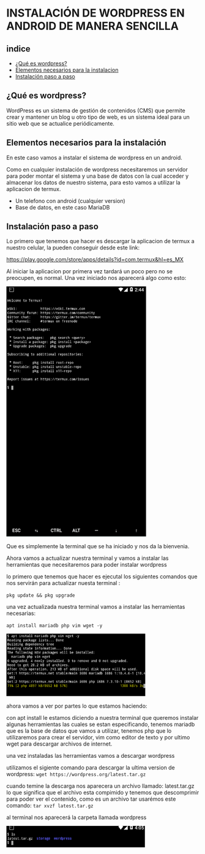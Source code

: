 # INSTALACIÓN DE WORDPRESS EN ANDROID DE MANERA SENCILLA 

## indice 

* [¿Qué es wordpress?](#¿Qué-es-wordpress?)
* [Elementos necesarios para la instalacion](#Elementos-necesarios-para-la-instalacion)
* [Instalación paso a paso](#Instalación-paso-a-paso)

## ¿Qué es wordpress? 

WordPress es un sistema de gestión de contenidos (CMS) que permite crear y mantener un blog u otro tipo de web, es un sistema ideal para un sitio web que se actualice periódicamente. 

## Elementos necesarios para la instalación

En este caso vamos a instalar el sistema de wordpress en un android.

Como en cualquier instalación de wordpress necesitaremos un servidor para poder montar el sistema y una base de datos con la cual acceder y almacenar los datos de nuestro sistema, para esto vamos a utilizar la aplicacion de termux.

* Un telefono con android (cualquier version)
* Base de datos, en este caso MariaDB


## Instalación paso a paso

Lo primero que tenemos que hacer es descargar la aplicacion de termux a nuestro celular, la pueden conseguir desde este link:

https://play.google.com/store/apps/details?id=com.termux&hl=es_MX

Al iniciar la aplicacion por primera vez tardará un poco pero no se preocupen, es normal.
Una vez iniciado nos aparecerá algo como esto:

![](1.png)

Que es simplemente la terminal que se ha iniciado y nos da la bienvenia.

Ahora vamos a actualizar nuestra terminal y vamos a instalar las herramientas que necesitaremos para poder instalar wordpress

lo primero que tenemos que hacer es ejecutal los siguientes comandos que nos servirán para actualizar nuesta terminal :

`pkg update && pkg upgrade`

una vez actualizada nuestra terminal vamos a instalar las herramientas necesarias:

`apt install mariadb php vim wget -y` 

![](2.png)

ahora vamos a ver por partes lo que estamos haciendo:

con apt install le estamos diciendo a nuestra terminal que queremos instalar algunas herramientas las cuales se estan especificando,
tenemos mariadb que es la base de datos que vamos a utilizar, tenemos php que lo utilizaremos para crear el servidor, vim como editor de texto y
por ultimo wget para descargar archivos de internet.

una vez instaladas las herramientas vamos a descargar wordpress

utilizamos el sigiente comando para descargar la ultima version de wordpress: `wget https://wordpress.org/latest.tar.gz`

cuando temine la descarga nos aparecera un archivo llamado: latest.tar.gz lo que significa que el archivo esta compimido y tenemos que descomprimir
para poder ver el contenido, como es un archivo tar usarémos este comando: `tar xvzf latest.tar.gz`

al terminal nos aparecerá la carpeta llamada wordpress

![](3.png)


